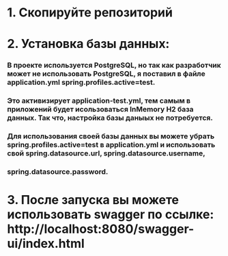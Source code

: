 # 1. Скопируйте репозиторий
# 2. Установка базы данных:
### В проекте используется PostgreSQL, но так как разработчик может не использовать PostgreSQL, я поставил в файле application.yml spring.profiles.active=test. 
### Это активизирует application-test.yml, тем самым в приложений будет исользоваться InMemory H2 база данных. Так что, настройка базы даныых не потребуется.
### Для использования своей базы данных вы можете убрать spring.profiles.active=test в application.yml и использовать свой spring.datasource.url, spring.datasource.username, 
### spring.datasource.password.
# 3. После запуска вы можете использовать swagger по ссылке: http://localhost:8080/swagger-ui/index.html 
